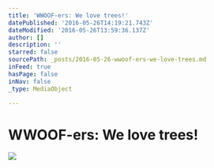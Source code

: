 ```yaml
---
title: 'WWOOF-ers: We love trees!'
datePublished: '2016-05-26T14:19:21.743Z'
dateModified: '2016-05-26T13:59:36.137Z'
author: []
description: ''
starred: false
sourcePath: _posts/2016-05-26-wwoof-ers-we-love-trees.md
inFeed: true
hasPage: false
inNav: false
_type: MediaObject

---
```

# WWOOF-ers: We love trees!
![](https://the-grid-user-content.s3-us-west-2.amazonaws.com/c85a4fa7-70fa-4d50-8942-881226b5ab20.jpg)